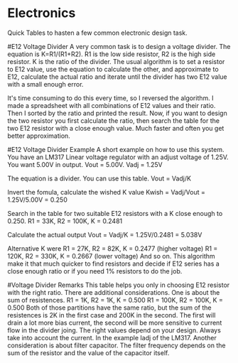 # Electronics
Quick Tables to hasten a few common electronic design task.

#E12 Voltage Divider
A very common task is to design a voltage divider.
The equation is K=R1/(R1+R2). R1 is the low side resistor, R2 is the high side resistor. K is the ratio of the divider.
The usual algorithm is to set a resistor to E12 value, use the equation to calculate the other, and approximate to E12, calculate the actual ratio and iterate until the divider has two E12 value with a small enough error.

It's time consuming to do this every time, so I reversed the algorithm.
I made a spreadsheet with all combinations of E12 values and their ratio.
Then I sorted by the ratio and printed the result. Now, if you want to design the two resistor you first calculate the ratio, then search the table for the two E12 resistor with a close enough value. Much faster and often you get better approximation.

#E12 Voltage Divider Example
A short example on how to use this system.
You have an LM317 Linear voltage regulator with an adjust voltage of 1.25V. You want 5.00V in output.
Vout = 5.00V. Vadj = 1.25V

The equation is a divider. You can use this table.
Vout = Vadj/K

Invert the fomula, calculate the wished K value
Kwish = Vadj/Vout = 1.25V/5.00V = 0.250

Search in the table for two suitable E12 resistors with a K close enough to 0.250.
R1 = 33K, R2 = 100K, K = 0.2481

Calculate the actual output
Vout = Vadj/K = 1.25V/0.2481 = 5.038V

Alternative K were
R1 = 27K, R2 = 82K, K = 0.2477 (higher voltage)
R1 = 120K, R2 = 330K, K = 0.2667 (lower voltage)
And so on. This algorithm make it that much quicker to find resistors and decide if E12 series has a close enough ratio or if you need 1% resistors to do the job.

#Voltage Divider Remarks
This table helps you only in choosing E12 resistor with the right ratio. There are additional considerations.
One is about the sum of resistences.
R1 = 1K, R2 = 1K, K = 0.500
R1 = 100K, R2 = 100K, K = 0.500
Both of those partitions have the same ratio, but the sum of the resistences is 2K in the first case and 200K in the second. The first will drain a lot more bias current, the second will be more sensitive to current flow in the divider joing.
The right values depend on your design. Always take into account the current. In the example Iadj of the LM317.
Another consideration is about filter capacitor. The filter frequency depends on the sum of the resistor and the value of the capacitor itself. 



